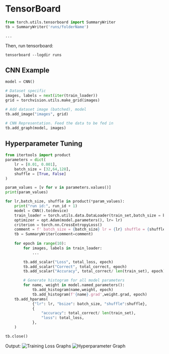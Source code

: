 # TensorBoard
```python
from torch.utils.tensorboard import SummaryWriter
tb = SummaryWriter('runs/folderName')

...
```

Then, run tensorboard:
```
tensorboard --logdir runs
```


## CNN Example
```python
model = CNN()

# Dataset specific 
images, labels = next(iter(train_loader))
grid = torchvision.utils.make_grid(images)

# Add dataset image (batched), model 
tb.add_image("images", grid)

# CNN Representation. Feed the data to be fed in
tb.add_graph(model, images)


```

## Hyperparameter Tuning

```python
from itertools import product
parameters = dict(
    lr = [0.01, 0.001],
    batch_size = [32,64,128],
    shuffle = [True, False]
)

param_values = [v for v in parameters.values()]
print(param_values)

for lr,batch_size, shuffle in product(*param_values):
    print("run id:", run_id + 1)
    model = CNN().to(device)
    train_loader = torch.utils.data.DataLoader(train_set,batch_size = batch_size, shuffle = shuffle)
    optimizer = opt.Adam(model.parameters(), lr= lr)
    criterion = torch.nn.CrossEntropyLoss()
    comment = f' batch_size = {batch_size} lr = {lr} shuffle = {shuffle}'
    tb = SummaryWriter(comment=comment)
    
    for epoch in range(10):
        for images, labels in train_loader:
            ...

        tb.add_scalar("Loss", total_loss, epoch)
        tb.add_scalar("Correct", total_correct, epoch)
        tb.add_scalar("Accuracy", total_correct/ len(train_set), epoch)

        # Generate histogram for all model parameters
        for name, weight in model.named_parameters():
            tb.add_histogram(name,weight, epoch)
            tb.add_histogram(f'{name}.grad',weight.grad, epoch)
    tb.add_hparams(
            {"lr": lr, "bsize": batch_size, "shuffle":shuffle},
            {
                "accuracy": total_correct/ len(train_set),
                "loss": total_loss,
            },
    )

tb.close()
```

Output:
![Training Loss Graphs](https://user-images.githubusercontent.com/38335479/167227040-a4e8bd90-4d5b-4a5f-a886-6bc190ff785c.png)
![Hyperparameter Graph](https://user-images.githubusercontent.com/38335479/167227051-73bda49f-c0b0-4750-8189-b09355d3d4d1.png)


